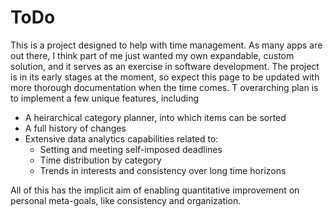 # ToDo

This is a project designed to help with time management. As many apps are out there, I think part of me just wanted my own expandable, custom solution, and it serves as an exercise in software development. The project is in its early stages at the moment, so expect this page to be updated with more thorough documentation when the time comes. T overarching plan is to implement a few unique features, including
* A heirarchical category planner, into which items can be sorted
* A full history of changes
* Extensive data analytics capabilities related to:
  * Setting and meeting self-imposed deadlines
  * Time distribution by category
  * Trends in interests and consistency over long time horizons

All of this has the implicit aim of enabling quantitative improvement on personal meta-goals, like consistency and organization.
